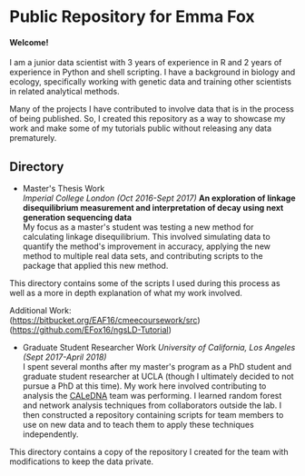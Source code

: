 # Public Repository for Emma Fox

#### Welcome!

I am a junior data scientist with 3 years of experience in R and 2 years of experience in Python and shell scripting. I have a background in biology and ecology, specifically working with genetic data and training other scientists in related analytical methods.  

Many of the projects I have contributed to involve data that is in the process of being published. So, I created this repository as a way to showcase my work and make some of my tutorials public without releasing any data prematurely. 

## Directory
* Master's Thesis Work  
_Imperial College London (Oct 2016-Sept 2017)_
__An exploration of linkage disequilibrium measurement and interpretation of decay using next generation sequencing data__  
My focus as a master's student was testing a new method for calculating linkage disequilibrium. This involved simulating data to quantify the method's improvement in accuracy, applying the new method to multiple real data sets, and contributing scripts to the package that applied this new method.  

This directory contains some of the scripts I used during this process as well as a more in depth explanation of what my work involved.  

Additional Work:  
(https://bitbucket.org/EAF16/cmeecoursework/src)  
(https://github.com/EFox16/ngsLD-Tutorial)  

* Graduate Student Researcher Work
_University of California, Los Angeles (Sept 2017-April 2018)_  
I spent several months after my master's program as a PhD student and graduate student researcher at UCLA (though I ultimately decided to not pursue a PhD at this time). My work here involved contributing to analysis the [CALeDNA](http://www.ucedna.com/) team was performing. I learned random forest and network analysis techniques from collaborators outside the lab. I then constructed a repository containing scripts for team members to use on new data and to teach them to apply these techniques independently.  

This directory contains a copy of the repository I created for the team with modifications to keep the data private. 
